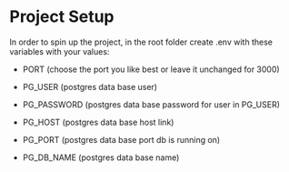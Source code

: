 # Project Setup

In order to spin up the project, in the root folder create .env with these variables with your values:

- PORT (choose the port you like best or leave it unchanged for 3000)

- PG_USER (postgres data base user)
- PG_PASSWORD (postgres data base password for user in PG_USER)
- PG_HOST (postgres data base host link)
- PG_PORT (postgres data base port db is running on)
- PG_DB_NAME (postgres data base name)
